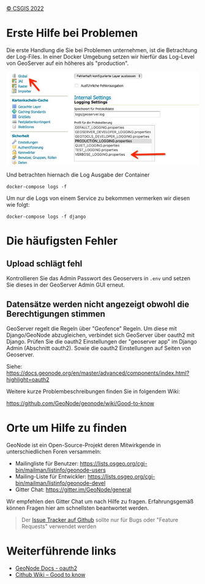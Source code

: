 <!-- the Menu -->
<link rel="stylesheet" media="all" href="../styles.css" />
<div id="logo"><a href="https://csgis.de">© CSGIS 2022</a></div>
<div id="menu"></div>
<div id="jumpMenu"></div>
<script src="../menu.js"></script>
<script src="../jumpmenu.js"></script>
<!-- the Menu -->


# Erste Hilfe bei Problemen

Die erste Handlung die Sie bei Problemen unternehmen, ist die Betrachtung der Log-Files.
In einer Docker Umgebung setzen wir hierfür das Log-Level von GeoServer auf ein höheres als "production".

![GeoServer Logging einstellen](images/geoserver_logging.jpeg)

Und betrachten hiernach die Log Ausgabe der Container

```
docker-compose logs -f
```

Um nur die Logs von einem Service zu bekommen vermerken wir diesen wie folgt:

```
docker-compose logs -f django
```

# Die häufigsten Fehler

## Upload schlägt fehl

Kontrollieren Sie das Admin Passwort des Geoservers in `.env` und setzen Sie dieses in der GeoServer Admin GUI erneut.

## Datensätze werden nicht angezeigt obwohl die Berechtigungen stimmen

GeoServer regelt die Regeln über "Geofence" Regeln. Um diese mit Django/GeoNode abzugleichen, verbindet sich GeoServer über oauth2 mit Django.
Prüfen Sie die oauth2 Einstellungen der "geoserver app" im Django Admin (Abschnitt oauth2). Sowie die oauth2 Einstellungen auf Seiten von Geoserver.

Siehe:  https://docs.geonode.org/en/master/advanced/components/index.html?highlight=oauth2

Weitere kurze Problembeschreibungen finden Sie in folgendem Wiki:

https://github.com/GeoNode/geonode/wiki/Good-to-know

# Orte um Hilfe zu finden
GeoNode ist ein Open-Source-Projekt deren Mitwirkgende in unterschiedlichen Foren versammeln:

- Mailingliste für Benutzer: https://lists.osgeo.org/cgi-bin/mailman/listinfo/geonode-users
- Mailing-Liste für Entwickler: https://lists.osgeo.org/cgi-bin/mailman/listinfo/geonode-devel
- Gitter Chat: https://gitter.im/GeoNode/general

Wir empfehlen den Gitter Chat um nach Hilfe zu fragen. Erfahrungsgemäß können Fragen hier am schnellsten beantwortet werden.

> Der [Issue Tracker auf Github](https://github.com/GeoNode/geonode/issues) sollte nur für Bugs oder "Feature Requests" verwendet werden


# Weiterführende links

- [GeoNode Docs - oauth2](https://docs.geonode.org/en/master/advanced/components/index.html?highlight=oauth2)
- [Cithub Wiki – Good to know](https://github.com/GeoNode/geonode/wiki/Good-to-know)